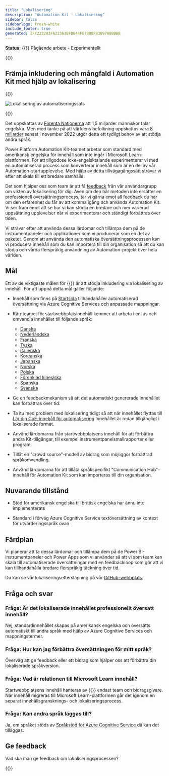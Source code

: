 ```yaml
---
title: "Lokalisering"
description: "Automation Kit - Lokalisering"
sidebar: false
sidebarlogo: fresh-white
include_footer: true
generated: 2FF2232A3FA22363BFD644FE7880F83097A8BBBB
---
```


**Status:** {{<externalImage src="https://github.githubassets.com/images/icons/emoji/unicode/1f6a7.png" size="16x16" text="Construction Icon">}} Pågående arbete - Experimentellt

{{<toc>}}

## Främja inkludering och mångfald i Automation Kit med hjälp av lokalisering

{{<border>}}

![Lokalisering av automatiseringssats](/images/automation-kit-localization.png)

{{</border>}}

Det uppskattas av [Förenta Nationerna](https://hr.un.org/unhq/languages/english) att 1,5 miljarder människor talar engelska. Men med tanke på att världens befolkning uppskattas vara [8 miljarder](https://www.un.org/en/desa/world-population-reach-8-billion-15-november-2022) senast i november 2022 utgör detta ett tydligt behov av att stödja andra språk.

Power Platform Automation Kit-teamet arbetar som standard med amerikansk engelska för innehåll som inte ingår i Microsoft Learn-plattformen. För att tillgodose icke-engelsktalande experimenterar vi med en automatiserad process som konverterar innehåll som är en del av vår Automation-startupplevelse. Med hjälp av detta tillvägagångssätt strävar vi efter att skala till ett bredare samhälle.

Det som hjälper oss som team är att få [feedback](/sv#provide-feedback) från vår användargrupp om vikten av lokalisering för dig. Även om den här metoden inte ersätter en professionell översättningsprocess, tar vi gärna emot all feedback du har om den erfarenhet du får av att komma igång och använda Automation Kit. Vi ser fram emot att se hur vi kan stödja en bredare och mer varierad uppsättning upplevelser när vi experimenterar och ständigt förbättras över tiden.

Vi strävar efter att använda dessa lärdomar och tillämpa dem på de instrumentpaneler och applikationer som vi producerar som en del av paketet. Genom att använda den automatiska översättningsprocessen kan vi producera innehåll som du kan importera till din organisation så att du kan stödja och vårda flerspråkig användning av Automation-projekt över hela världen.

## Mål

Ett av de viktigaste målen för {{<product-name>}} är att stödja inkludering via lokalisering av innehåll. För att uppnå detta mål gäller följande:

- Innehåll som finns på [Startsida](https://aka.ms/ak4pp/starter) tillhandahåller automatiserad översättning via Azure Cognitive Services och anpassade mappningar.

- Kärnteamet för startwebbplatsinnehåll kommer att arbeta i en-us och omvandla innehållet till följande språk:

  - [Danska](https://microsoft.github.io/powercat-automation-kit/da/)
  - [Nederländska](https://microsoft.github.io/powercat-automation-kit/nl/)
  - [Franska](https://microsoft.github.io/powercat-automation-kit/fr/)
  - [Tyska](https://microsoft.github.io/powercat-automation-kit/de/) 
  - [Italienska](https://microsoft.github.io/powercat-automation-kit/it/)
  - [Koreanska](https://microsoft.github.io/powercat-automation-kit/ko/)
  - [Japanska](https://microsoft.github.io/powercat-automation-kit/ja/)
  - [Norska](https://microsoft.github.io/powercat-automation-kit/nb/)
  - [Polska](https://microsoft.github.io/powercat-automation-kit/pl/)
  - [Förenklad kinesiska](https://microsoft.github.io/powercat-automation-kit/zh-hans)
  - [Spanska](https://microsoft.github.io/powercat-automation-kit/es/)
  - [Svenska](https://microsoft.github.io/powercat-automation-kit/sv/)

- Ge en feedbackmekanism så att det automatiskt genererade innehållet kan förbättras över tid.

- Ta itu med problem med lokalisering tidigt så att när innehållet flyttas till [Lär dig CoE-innehåll för automatisering](https://aka.ms/AutomationCoE) Innehållet är redan tillgängligt i lokaliserade format.

- Använd lärdomarna från startwebbplatsens innehåll för att förbättra andra Kit-tillgångar, till exempel instrumentpanelsmallrapporter eller program.

- Tillåt en "crowd source"-modell av bidrag som möjliggör förbättrad språkomvandling.

- Använd lärdomarna för att tillåta språkspecifikt "Communication Hub"-innehåll för Automation Kit som kan importeras till din organisation.

## Nuvarande tillstånd

- Stöd för amerikansk engelska till brittisk engelska har ännu inte implementerats

- Standard i förväg Azure Cognitive Service textöversättning av kontext för utvärderingsspråk ovan

## Färdplan

Vi planerar att ta dessa lärdomar och tillämpa dem på de Power BI-instrumentpaneler och Power Apps som vi använder så att vi som team kan skala till automatiserade översättningar med en feedbackloop som gör att vi kan tillhandahålla bredare flerspråkig täckning över tid.

Du kan se vår lokaliseringseftersläpning på vår [GitHub-webbplats](https://github.com/microsoft/powercat-automation-kit/issues?q=is%3Aopen+is%3Aissue+label%3Alocalization).

## Fråga och svar

### **Fråga:** Är det lokaliserade innehållet professionellt översatt innehåll?

Nej, standardinnehållet skapas på amerikansk engelska och översätts automatiskt till andra språk med hjälp av Azure Cognitive Services och mappningstermer.

### **Fråga:** Hur kan jag förbättra översättningen för mitt språk?

Överväg att ge feedback eller ett bidrag som hjälper oss att förbättra din lokaliserade språkversion.

### **Fråga:** Vad är relationen till Microsoft Learn innehåll?

Startwebbplatsens innehåll hanteras av {{<product-name>}} endast team och bidragsgivare. När innehåll migreras till Microsoft Learn-plattformen går det igenom en separat innehållsgransknings- och lokaliseringsprocess.

### **Fråga:** Kan andra språk läggas till?

Ja, om språket stöds av [Språkstöd för Azure Cognitive Service](https://learn.microsoft.com/azure/cognitive-services/language-support) då kan det tilläggas.

## Ge feedback

Vad ska man ge feedback om lokaliseringsprocessen?

{{<questions name="/content/sv/localization.json" completed="Tack för att du fyller i frågor" showNavigationButtons="false" locale="sv">}}
